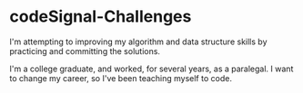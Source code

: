 # codeSignal-Challenges

I'm attempting to improving my algorithm and data structure skills by practicing and committing the solutions.

I'm a college graduate, and worked, for several years, as a paralegal. I want to change my career, so I've been teaching myself to code. 
